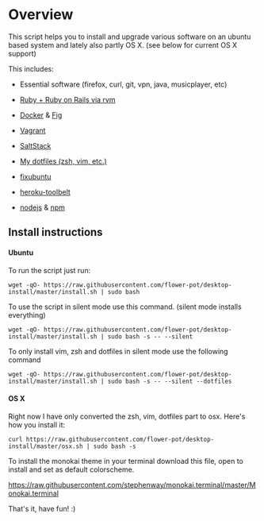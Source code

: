 Overview
========

This script helps you to install and upgrade various software on an ubuntu based
system and lately also partly OS X. (see below for current OS X support)

This includes:

* Essential software (firefox, curl, git, vpn, java, musicplayer, etc)

* [Ruby + Ruby on Rails via rvm](http://rvm.io/)

* [Docker](https://www.docker.com/) & [Fig](http://www.fig.sh/)

* [Vagrant](http://www.vagrantup.com/)

* [SaltStack](http://www.saltstack.com/)

* [My dotfiles (zsh, vim, etc.)](https://github.com/flower-pot/dotfiles)

* [fixubuntu](https://github.com/micahflee/fixubuntu)

* [heroku-toolbelt](https://toolbelt.heroku.com/debian)

* [nodejs](http://nodejs.org/) & [npm](https://www.npmjs.org/)

Install instructions
--------------------

#### Ubuntu

To run the script just run:

	wget -qO- https://raw.githubusercontent.com/flower-pot/desktop-install/master/install.sh | sudo bash

To use the script in silent mode use this command. (silent mode installs everything)

	wget -qO- https://raw.githubusercontent.com/flower-pot/desktop-install/master/install.sh | sudo bash -s -- --silent

To only install vim, zsh and dotfiles in silent mode use the following command

	wget -qO- https://raw.githubusercontent.com/flower-pot/desktop-install/master/install.sh | sudo bash -s -- --silent --dotfiles

#### OS X

Right now I have only converted the zsh, vim, dotfiles part to osx. Here's how you install it:

	curl https://raw.githubusercontent.com/flower-pot/desktop-install/master/osx.sh | sudo bash -s

To install the monokai theme in your terminal download this file, open to install and set as default colorscheme.

https://raw.githubusercontent.com/stephenway/monokai.terminal/master/Monokai.terminal

That's it, have fun! :)
